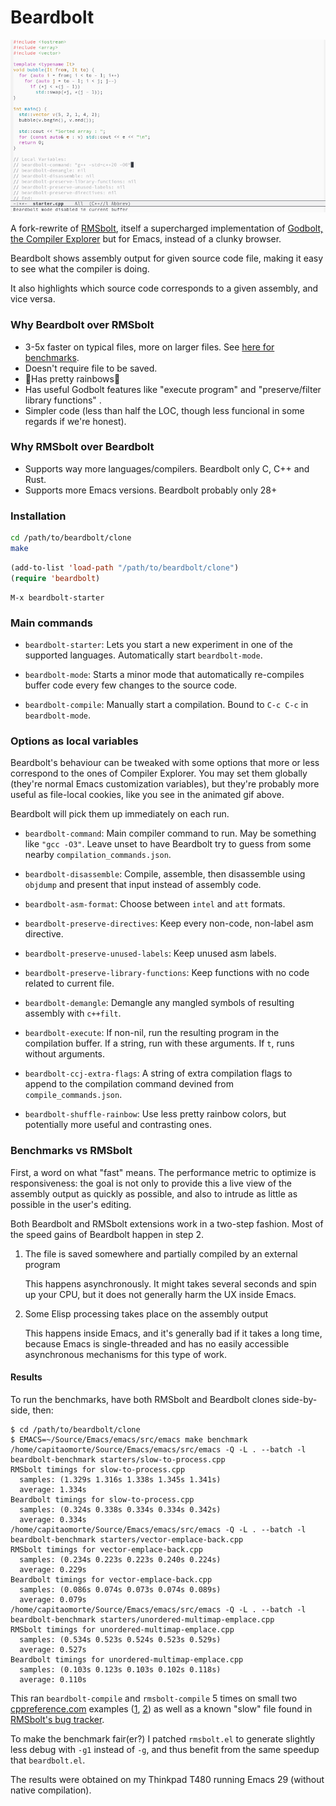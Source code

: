 # Beardbolt

![beardbolt in action](./beardbolt.gif)

A fork-rewrite of [RMSbolt](https://gitlab.com/jgkamat/rmsbolt),
itself a supercharged implementation of [Godbolt, the
Compiler Explorer](https://github.com/mattgodbolt/compiler-explorer)
but for Emacs, instead of a clunky browser.

Beardbolt shows assembly output for given source code file, making it
easy to see what the compiler is doing.

It also highlights which source code corresponds to a given assembly,
and vice versa.

### Why Beardbolt over RMSbolt

- 3-5x faster on typical files, more on larger files.  See [here for
  benchmarks](#benchmarks).
- Doesn't require file to be saved.
- 🌈Has pretty rainbows🌈
- Has useful Godbolt features like "execute program" and
  "preserve/filter library functions" .
- Simpler code (less than half the LOC, though less funcional in some
  regards if we're honest).

### Why RMSbolt over Beardbolt

- Supports way more languages/compilers. Beardbolt only C, C++ and Rust.
- Supports more Emacs versions.  Beardbolt probably only 28+

### Installation

```sh
cd /path/to/beardbolt/clone
make
```

```lisp
(add-to-list 'load-path "/path/to/beardbolt/clone")
(require 'beardbolt)
```

```
M-x beardbolt-starter
```

### Main commands

* `beardbolt-starter`: Lets you start a new experiment in one of the
  supported languages.  Automatically start `beardbolt-mode`.
  
* `beardbolt-mode`: Starts a minor mode that automatically re-compiles
  buffer code every few changes to the source code.
  
* `beardbolt-compile`: Manually start a compilation.  Bound to `C-c
  C-c` in `beardbolt-mode`.

### Options as local variables

Beardbolt's behaviour can be tweaked with some options that more or
less correspond to the ones of Compiler Explorer.  You may set them
globally (they're normal Emacs customization variables), but they're
probably more useful as file-local cookies, like you see in the
animated gif above.

Beardbolt will pick them up immediately on each run.

* `beardbolt-command`: Main compiler command to run.  May be something like
  `"gcc -O3"`.  Leave unset to have Beardbolt try to guess from some
  nearby `compilation_commands.json`.

* `beardbolt-disassemble`: Compile, assemble, then disassemble using
  `objdump` and present that input instead of assembly code.
  
* `beardbolt-asm-format`: Choose between `intel` and `att` formats.

* `beardbolt-preserve-directives`: Keep every non-code, non-label asm
  directive.
  
* `beardbolt-preserve-unused-labels`: Keep unused asm labels.

* `beardbolt-preserve-library-functions`: Keep functions with no code
  related to current file.
  
* `beardbolt-demangle`: Demangle any mangled symbols of resulting
  assembly with `c++filt`.
  
* `beardbolt-execute`: If non-nil, run the resulting program in the
  compilation buffer.  If a string, run with these arguments.  If `t`,
  runs without arguments.
  
* `beardbolt-ccj-extra-flags`: A string of extra compilation flags to
  append to the compilation command devined from
  `compile_commands.json`.
  
* `beardbolt-shuffle-rainbow`: Use less pretty rainbow colors, but
  potentially more useful and contrasting ones.

<a name="benchmarks"></a>
### Benchmarks vs RMSbolt

First, a word on what "fast" means.  The performance metric to
optimize is responsiveness: the goal is not only to provide this a
live view of the assembly output as quickly as possible, and also to
intrude as little as possible in the user's editing.

Both Beardbolt and RMSbolt extensions work in a two-step fashion.
Most of the speed gains of Beardbolt happen in step 2.

1. The file is saved somewhere and partially compiled by an external
   program

   This happens asynchronously.  It might takes several seconds and
   spin up your CPU, but it does not generally harm the UX inside
   Emacs.

2. Some Elisp processing takes place on the assembly output

   This happens inside Emacs, and it's generally bad if it takes a
   long time, because Emacs is single-threaded and has no easily
   accessible asynchronous mechanisms for this type of work.

#### Results

To run the benchmarks, have both RMSbolt and Beardbolt clones
side-by-side, then:

```
$ cd /path/to/beardbolt/clone
$ EMACS=~/Source/Emacs/emacs/src/emacs make benchmark
/home/capitaomorte/Source/Emacs/emacs/src/emacs -Q -L . --batch -l beardbolt-benchmark starters/slow-to-process.cpp
RMSbolt timings for slow-to-process.cpp
  samples: (1.329s 1.316s 1.338s 1.345s 1.341s)
  average: 1.334s
Beardbolt timings for slow-to-process.cpp
  samples: (0.324s 0.338s 0.334s 0.334s 0.342s)
  average: 0.334s
/home/capitaomorte/Source/Emacs/emacs/src/emacs -Q -L . --batch -l beardbolt-benchmark starters/vector-emplace-back.cpp
RMSbolt timings for vector-emplace-back.cpp
  samples: (0.234s 0.223s 0.223s 0.240s 0.224s)
  average: 0.229s
Beardbolt timings for vector-emplace-back.cpp
  samples: (0.086s 0.074s 0.073s 0.074s 0.089s)
  average: 0.079s
/home/capitaomorte/Source/Emacs/emacs/src/emacs -Q -L . --batch -l beardbolt-benchmark starters/unordered-multimap-emplace.cpp
RMSbolt timings for unordered-multimap-emplace.cpp
  samples: (0.534s 0.523s 0.524s 0.523s 0.529s)
  average: 0.527s
Beardbolt timings for unordered-multimap-emplace.cpp
  samples: (0.103s 0.123s 0.103s 0.102s 0.118s)
  average: 0.110s
```

This ran `beardbolt-compile` and `rmsbolt-compile` 5 times on small
two [cppreference.com](https://cppreference.com) examples
([1][example1], [2][example2]) as well as a known "slow" file found in
[RMSbolt's bug tracker](https://gitlab.com/jgkamat/rmsbolt/-/issues/9).

To make the benchmark fair(er?) I patched `rmsbolt.el` to generate
slightly less debug with `-g1` instead of `-g`, and thus benefit from
the same speedup that `beardbolt.el`.

The results were obtained on my Thinkpad T480 running Emacs 29
(without native compilation).

[example1]: https://en.cppreference.com/w/cpp/container/vector/emplace_back
[example2]: https://en.cppreference.com/w/cpp/container/unordered_multimap/emplace
